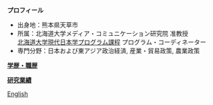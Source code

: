 **プロフィール**  
- 出身地：熊本県天草市  
- 所属：北海道大学メディア・コミュニケーション研究院 准教授  
  [北海道大学現代日本学プログラム課程](https://www.oia.hokudai.ac.jp/mjsp/) プログラム・コーディネーター  
- 専門分野：日本および東アジア政治経済, 産業・貿易政策, 農業政策   
  
**[学歴・職歴](https://hirosasada.github.io/rireki/)**  
  
**[研究業績](https://hirosasada.github.io/kenkyu/)**  
  
[English](https://hirosasada.github.io/)  
